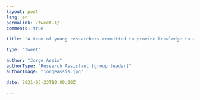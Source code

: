 ```yaml
---
layout: post
lang: en
permalink: /tweet-1/
comments: true

title: "A team of young researchers committed to provide knowledge to well-informed biodiversity conservation and management, in line with the UN 2030 Agenda for Sustainable Development."

type: "tweet"

author: "Jorge Assis"
authorType: "Research Assistant [group leader]"
authorImage: "jorgeassis.jpg"

date: 2021-03-23T10:00:00Z

---
```

